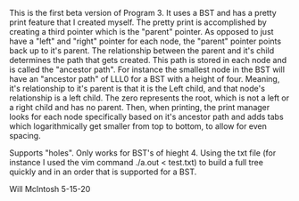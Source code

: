This is the first beta version of Program 3.
It uses a BST and has a pretty print feature that I created myself.
The pretty print is accomplished by creating a third pointer which is the "parent" pointer.
As opposed to just have a "left" and "right" pointer for each node,
the "parent" pointer points back up to it's parent.
The relationship between the parent and it's child determines the path that gets created.
This path is stored in each node and is called the "ancestor path".
For instance the smallest node in the BST will have an "ancestor path" of LLL0
for a BST with a height of four. Meaning, it's relationship to it's parent
is that it is the Left child, and that node's relationship is a left child.
The zero represents the root, which is not a left or a right child and has no parent.
Then, when printing, the print manager looks for each node specifically based on
it's ancestor path and adds tabs which logarithmically get smaller from top to bottom,
to allow for even spacing.

Supports "holes". Only works for BST's of hieght 4.
Using the txt file (for instance I used the vim command ./a.out < test.txt)
to build a full tree quickly and in an order that is supported for a BST.

Will McIntosh
5-15-20
